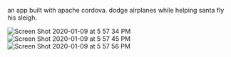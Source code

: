 an app built with apache cordova.  dodge airplanes while helping santa fly his sleigh.  

![Screen Shot 2020-01-09 at 5 57 34 PM](https://user-images.githubusercontent.com/12769416/72114563-a25dcd00-3309-11ea-865e-a71e98b94bab.png)
![Screen Shot 2020-01-09 at 5 57 45 PM](https://user-images.githubusercontent.com/12769416/72114565-a25dcd00-3309-11ea-9b8e-8a6bfcacd2aa.png)
![Screen Shot 2020-01-09 at 5 57 56 PM](https://user-images.githubusercontent.com/12769416/72114566-a25dcd00-3309-11ea-974e-852ac70f2612.png)

